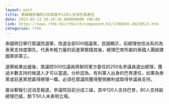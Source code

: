 ```yaml
---
layout: post
title: 泰媒稱參議院250席當中120人支持巴育連任
date: 2023-05-13 20:19:10.000000000 +08:00
link: https://news.rthk.hk/rthk/ch/component/k2/1700459-20230513.htm
categories: rthk
---
```


泰國明日舉行眾議院選舉，改選全部500個議席。民調顯示，前總理他信派系的為泰黨支持度領先，代表年輕力量的前進黨緊隨其後，總理巴育所屬的泰國人團結建國黨排第三。

選舉結果出爐後，眾議院500位議員將聯同軍方委任的250名參議員選出總理，獲過半數支持的候選人才可以當選。分析認為，有利軍人出身的巴育連任，如果為泰黨或前進黨想贏得總理一職，必須在眾議院獲得壓倒勝利或取得參議員支持。

曼谷郵報引述消息報道，參議院目前分成三組，其中120人支持巴育，80人支持副總理巴威，餘下50人未表明立場。
